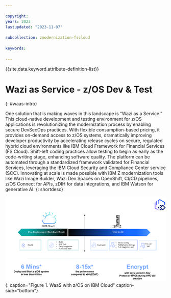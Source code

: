 ```yaml
---

copyright:
years: 2023
lastupdated: "2023-11-07"

subcollection: zmodernization-fscloud

keywords:

---
```


{{site.data.keyword.attribute-definition-list}}

# Wazi as Service - z/OS Dev & Test
{: #waas-intro}

One solution that is making waves in this landscape is “Wazi as a Service.” This cloud-native development and testing environment for z/OS applications is revolutionizing the modernization process by enabling secure DevSecOps practices. With flexible consumption-based pricing, it provides on-demand access to z/OS systems, dramatically improving developer productivity by accelerating release cycles on secure, regulated hybrid cloud environments like IBM Cloud Framework for Financial Services (FS Cloud). Shift-left coding practices allow testing to begin as early as the code-writing stage, enhancing software quality. The platform can be automated through a standardized framework validated for Financial Services, leveraging the IBM Cloud Security and Compliance Center service (SCC). Innovating at scale is made possible with IBM Z modernization tools like Wazi Image Builder, Wazi Dev Spaces on OpenShift, CI/CD pipelines, z/OS Connect for APIs, zDIH for data integrations, and IBM Watson for generative AI.
{: shortdesc}

![WaziIntro-Image](images/wazi-intro.png){: caption="Figure 1. WaaS with z/OS on IBM Cloud" caption-side="bottom"}